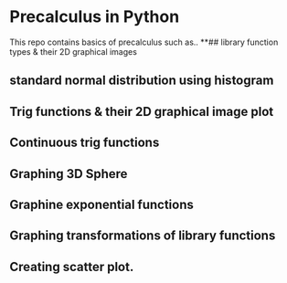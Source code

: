 # Precalculus in Python
This repo contains basics of precalculus such as..
**## library function types & their 2D graphical images
## standard normal distribution using histogram
## Trig functions & their 2D graphical image plot
## Continuous trig functions
## Graphing 3D Sphere
## Graphine exponential functions
## Graphing transformations of library functions
## Creating scatter plot.
